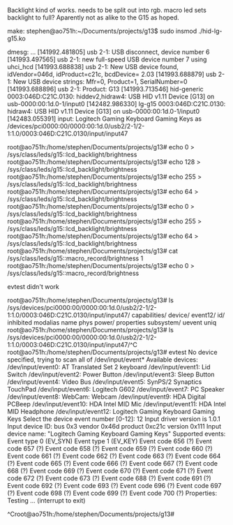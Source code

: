 Backlight kind of works. needs to be split out into rgb. macro led sets backlight to full? Aparently not as alike to the G15 as hoped.

make: 
stephen@ao751h:~/Documents/projects/g13$ sudo insmod ./hid-lg-g15.ko

dmesg:
...
[141992.481805] usb 2-1: USB disconnect, device number 6
[141993.497565] usb 2-1: new full-speed USB device number 7 using uhci_hcd
[141993.688838] usb 2-1: New USB device found, idVendor=046d, idProduct=c21c, bcdDevice= 2.03
[141993.688879] usb 2-1: New USB device strings: Mfr=0, Product=1, SerialNumber=0
[141993.688896] usb 2-1: Product: G13
[141993.713546] hid-generic 0003:046D:C21C.0130: hiddev2,hidraw4: USB HID v1.11 Device [G13] on usb-0000:00:1d.0-1/input0
[142482.986330] lg-g15 0003:046D:C21C.0130: hidraw4: USB HID v1.11 Device [G13] on usb-0000:00:1d.0-1/input0
[142483.055391] input: Logitech Gaming Keyboard Gaming Keys as /devices/pci0000:00/0000:00:1d.0/usb2/2-1/2-1:1.0/0003:046D:C21C.0130/input/input47

root@ao751h:/home/stephen/Documents/projects/g13# echo 0 > /sys/class/leds/g15\:\:lcd_backlight/brightness
root@ao751h:/home/stephen/Documents/projects/g13# echo 128 > /sys/class/leds/g15\:\:lcd_backlight/brightness
root@ao751h:/home/stephen/Documents/projects/g13# echo 255 > /sys/class/leds/g15\:\:lcd_backlight/brightness
root@ao751h:/home/stephen/Documents/projects/g13# echo 64 > /sys/class/leds/g15\:\:lcd_backlight/brightness
root@ao751h:/home/stephen/Documents/projects/g13# echo 0 > /sys/class/leds/g15\:\:lcd_backlight/brightness
root@ao751h:/home/stephen/Documents/projects/g13# echo 255 > /sys/class/leds/g15\:\:lcd_backlight/brightness
root@ao751h:/home/stephen/Documents/projects/g13# echo 64 > /sys/class/leds/g15\:\:lcd_backlight/brightness
root@ao751h:/home/stephen/Documents/projects/g13# cat /sys/class/leds/g15\:\:macro_record/brightness 
1
root@ao751h:/home/stephen/Documents/projects/g13# echo 0 >  /sys/class/leds/g15\:\:macro_record/brightness


evtest didn't work

root@ao751h:/home/stephen/Documents/projects/g13# ls /sys/devices/pci0000\:00/0000\:00\:1d.0/usb2/2-1/2-1\:1.0/0003\:046D\:C21C.0130/input/input47/
capabilities/ device/       event12/      id/           inhibited     modalias      name          phys          power/        properties    subsystem/    uevent        uniq
root@ao751h:/home/stephen/Documents/projects/g13# ls /sys/devices/pci0000\:00/0000\:00\:1d.0/usb2/2-1/2-1\:1.0/0003\:046D\:C21C.0130/input/input47/^C
root@ao751h:/home/stephen/Documents/projects/g13# evtest
No device specified, trying to scan all of /dev/input/event*
Available devices:
/dev/input/event0:      AT Translated Set 2 keyboard
/dev/input/event1:      Lid Switch
/dev/input/event2:      Power Button
/dev/input/event3:      Sleep Button
/dev/input/event4:      Video Bus
/dev/input/event5:      SynPS/2 Synaptics TouchPad
/dev/input/event6:      Logitech G602
/dev/input/event7:      PC Speaker
/dev/input/event8:      WebCam: Webcam
/dev/input/event9:      HDA Digital PCBeep
/dev/input/event10:     HDA Intel MID Mic
/dev/input/event11:     HDA Intel MID Headphone
/dev/input/event12:     Logitech Gaming Keyboard Gaming Keys
Select the device event number [0-12]: 12
Input driver version is 1.0.1
Input device ID: bus 0x3 vendor 0x46d product 0xc21c version 0x111
Input device name: "Logitech Gaming Keyboard Gaming Keys"
Supported events:
  Event type 0 (EV_SYN)
  Event type 1 (EV_KEY)
    Event code 656 (?)
    Event code 657 (?)
    Event code 658 (?)
    Event code 659 (?)
    Event code 660 (?)
    Event code 661 (?)
    Event code 662 (?)
    Event code 663 (?)
    Event code 664 (?)
    Event code 665 (?)
    Event code 666 (?)
    Event code 667 (?)
    Event code 668 (?)
    Event code 669 (?)
    Event code 670 (?)
    Event code 671 (?)
    Event code 672 (?)
    Event code 673 (?)
    Event code 688 (?)
    Event code 691 (?)
    Event code 692 (?)
    Event code 693 (?)
    Event code 696 (?)
    Event code 697 (?)
    Event code 698 (?)
    Event code 699 (?)
    Event code 700 (?)
Properties:
Testing ... (interrupt to exit)


^Croot@ao751h:/home/stephen/Documents/projects/g13#
